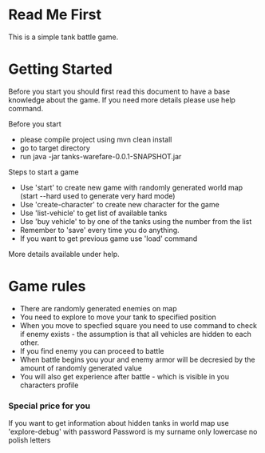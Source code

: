 # Read Me First

This is a simple tank battle game. 

# Getting Started

Before you start you should first read this document to have a base knowledge about the game.
If you need more details please use help command.

Before you start
- please compile project using mvn clean install
- go to target directory
- run java -jar tanks-warefare-0.0.1-SNAPSHOT.jar

Steps to start a game

-  Use 'start' to create new game with randomly generated world map (start --hard used to generate very hard mode)
-  Use 'create-character' to create new character for the game
-  Use 'list-vehicle' to get list of available tanks
-  Use 'buy vehicle' to by one of the tanks using the number from the list
-  Remember to 'save' every time you do anything.
-  If you want to get previous game use 'load' command

More details available under help. 

# Game rules
- There are randomly generated enemies on map
- You need to explore to move your tank to specified position
- When you move to specfied square you need to use command to check if enemy exists - the assumption is that all vehicles are hidden to each other.
- If you find enemy you can proceed to battle
- When battle begins you your and enemy armor will be decresied by the amount of randomly generated value
- You will also get experience after battle - which is visible in you characters profile

### Special price for you

If you want to get information about hidden tanks in world map use 'explore-debug' with password
Password is my surname only lowercase no polish letters
